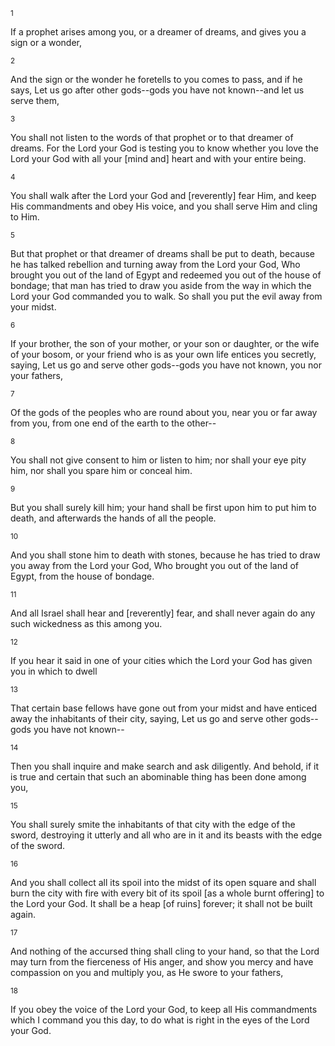 <sup>1</sup> 

If a prophet arises among you, or a dreamer of dreams, and gives you a sign or a wonder, 

<sup>2</sup> 

And the sign or the wonder he foretells to you comes to pass, and if he says, Let us go after other gods--gods you have not known--and let us serve them, 

<sup>3</sup> 

You shall not listen to the words of that prophet or to that dreamer of dreams. For the Lord your God is testing you to know whether you love the Lord your God with all your [mind and] heart and with your entire being. 

<sup>4</sup> 

You shall walk after the Lord your God and [reverently] fear Him, and keep His commandments and obey His voice, and you shall serve Him and cling to Him. 

<sup>5</sup> 

But that prophet or that dreamer of dreams shall be put to death, because he has talked rebellion and turning away from the Lord your God, Who brought you out of the land of Egypt and redeemed you out of the house of bondage; that man has tried to draw you aside from the way in which the Lord your God commanded you to walk. So shall you put the evil away from your midst. 

<sup>6</sup> 

If your brother, the son of your mother, or your son or daughter, or the wife of your bosom, or your friend who is as your own life entices you secretly, saying, Let us go and serve other gods--gods you have not known, you nor your fathers, 

<sup>7</sup> 

Of the gods of the peoples who are round about you, near you or far away from you, from one end of the earth to the other-- 

<sup>8</sup> 

You shall not give consent to him or listen to him; nor shall your eye pity him, nor shall you spare him or conceal him. 

<sup>9</sup> 

But you shall surely kill him; your hand shall be first upon him to put him to death, and afterwards the hands of all the people. 

<sup>10</sup> 

And you shall stone him to death with stones, because he has tried to draw you away from the Lord your God, Who brought you out of the land of Egypt, from the house of bondage. 

<sup>11</sup> 

And all Israel shall hear and [reverently] fear, and shall never again do any such wickedness as this among you. 

<sup>12</sup> 

If you hear it said in one of your cities which the Lord your God has given you in which to dwell 

<sup>13</sup> 

That certain base fellows have gone out from your midst and have enticed away the inhabitants of their city, saying, Let us go and serve other gods--gods you have not known-- 

<sup>14</sup> 

Then you shall inquire and make search and ask diligently. And behold, if it is true and certain that such an abominable thing has been done among you, 

<sup>15</sup> 

You shall surely smite the inhabitants of that city with the edge of the sword, destroying it utterly and all who are in it and its beasts with the edge of the sword. 

<sup>16</sup> 

And you shall collect all its spoil into the midst of its open square and shall burn the city with fire with every bit of its spoil [as a whole burnt offering] to the Lord your God. It shall be a heap [of ruins] forever; it shall not be built again. 

<sup>17</sup> 

And nothing of the accursed thing shall cling to your hand, so that the Lord may turn from the fierceness of His anger, and show you mercy and have compassion on you and multiply you, as He swore to your fathers, 

<sup>18</sup> 

If you obey the voice of the Lord your God, to keep all His commandments which I command you this day, to do what is right in the eyes of the Lord your God.